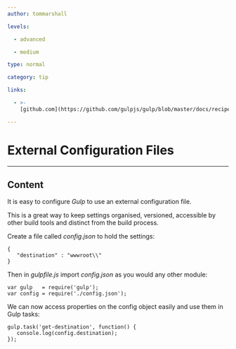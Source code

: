 ```yaml
---
author: tommarshall

levels:

  - advanced

  - medium

type: normal

category: tip

links:

  - >-
    [github.com](https://github.com/gulpjs/gulp/blob/master/docs/recipes/using-external-config-file.md){website}

---
```


# External Configuration Files

---
## Content

It is easy to configure *Gulp* to use an external configuration file. 

This is a great way to keep settings organised, versioned, accessible by other build tools and distinct from the build process.

Create a file called *config.json* to hold the settings:
```
{
   "destination" : "wwwroot\\"
}
```

Then in *gulpfile.js* import *config.json* as you would any other module:

```
var gulp   = require('gulp');
var config = require('./config.json');
```

We can now access properties on the config object easily and use them in Gulp tasks:
```
gulp.task('get-destination', function() {
   console.log(config.destination);
});
```